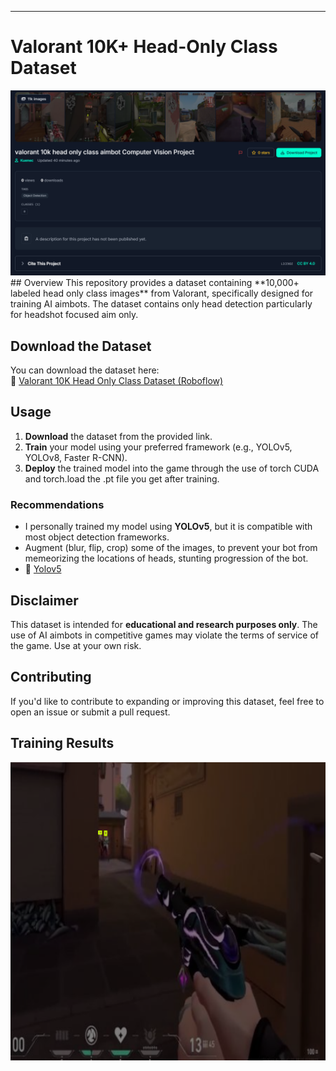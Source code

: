 ---

# Valorant 10K+ Head-Only Class Dataset  
<img src="https://github.com/Kuenec/Valorant-Aimbot-Dataset/blob/main/Screenshot%202025-04-20%20190402.png" alt="YOLOv5 Training" width="600"/> 
## Overview  
This repository provides a dataset containing **10,000+ labeled head only class images** from Valorant, specifically designed for training AI aimbots. The dataset contains only head detection particularly for headshot focused aim only.   

## Download the Dataset  
You can download the dataset here:  
🔗 [Valorant 10K Head Only Class Dataset (Roboflow)](https://universe.roboflow.com/kuenec/valorant-10k-head-only-class-aimbot-ukzjf)  

## Usage  
1. **Download** the dataset from the provided link.  
2. **Train** your model using your preferred framework (e.g., YOLOv5, YOLOv8, Faster R-CNN).  
3. **Deploy** the trained model into the game through the use of torch CUDA and torch.load the .pt file you get after training.  

### Recommendations  
- I personally trained my model using **YOLOv5**, but it is compatible with most object detection frameworks.
- Augment (blur, flip, crop) some of the images, to prevent your bot from memeorizing the locations of heads, stunting progression of the bot.
- 🔗 [Yolov5](https://github.com/ultralytics/yolov5)

## Disclaimer  
This dataset is intended for **educational and research purposes only**. The use of AI aimbots in competitive games may violate the terms of service of the game. Use at your own risk.  

## Contributing  
If you'd like to contribute to expanding or improving this dataset, feel free to open an issue or submit a pull request.  

## Training Results  
<img src="https://github.com/Kuenec/Valorant-Aimbot-Dataset/blob/main/Screenshot%202025-04-20%20191045.png" alt="YOLOv5 Training" width="600"/> 

